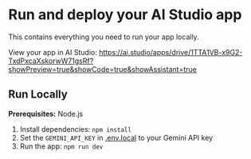 # Run and deploy your AI Studio app

This contains everything you need to run your app locally.

View your app in AI Studio: https://ai.studio/apps/drive/1TTA1VB-x9G2-TxdPxcaXskorwW71gsRf?showPreview=true&showCode=true&showAssistant=true

## Run Locally

**Prerequisites:**  Node.js


1. Install dependencies:
   `npm install`
2. Set the `GEMINI_API_KEY` in [.env.local](.env.local) to your Gemini API key
3. Run the app:
   `npm run dev`
